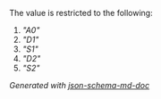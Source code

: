 The value is restricted to the following: 

 1. _"A0"_
 2. _"D1"_
 3. _"S1"_
 4. _"D2"_
 5. _"S2"_

_Generated with [json-schema-md-doc](https://brianwendt.github.io/json-schema-md-doc/)_